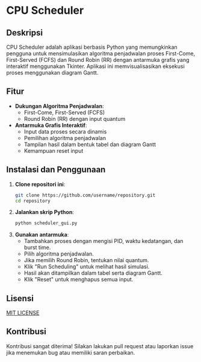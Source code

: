 # CPU Scheduler

## Deskripsi
CPU Scheduler adalah aplikasi berbasis Python yang memungkinkan pengguna untuk mensimulasikan algoritma penjadwalan proses First-Come, First-Served (FCFS) dan Round Robin (RR) dengan antarmuka grafis yang interaktif menggunakan Tkinter. Aplikasi ini memvisualisasikan eksekusi proses menggunakan diagram Gantt.

## Fitur
- **Dukungan Algoritma Penjadwalan**:
  - First-Come, First-Served (FCFS)
  - Round Robin (RR) dengan input quantum
- **Antarmuka Grafis Interaktif**:
  - Input data proses secara dinamis
  - Pemilihan algoritma penjadwalan
  - Tampilan hasil dalam bentuk tabel dan diagram Gantt
  - Kemampuan reset input
  
## Instalasi dan Penggunaan
1. **Clone repositori ini**:
   ```bash
   git clone https://github.com/username/repository.git
   cd repository
   ```
2. **Jalankan skrip Python**:
   ```bash
   python scheduler_gui.py
   ```
3. **Gunakan antarmuka**:
   - Tambahkan proses dengan mengisi PID, waktu kedatangan, dan burst time.
   - Pilih algoritma penjadwalan.
   - Jika memilih Round Robin, tentukan nilai quantum.
   - Klik "Run Scheduling" untuk melihat hasil simulasi.
   - Hasil akan ditampilkan dalam tabel serta diagram Gantt.
   - Klik "Reset" untuk menghapus semua input.

## Lisensi
[MIT LICENSE](LICENSE)

## Kontribusi
Kontribusi sangat diterima! Silakan lakukan pull request atau laporkan issue jika menemukan bug atau memiliki saran perbaikan.

